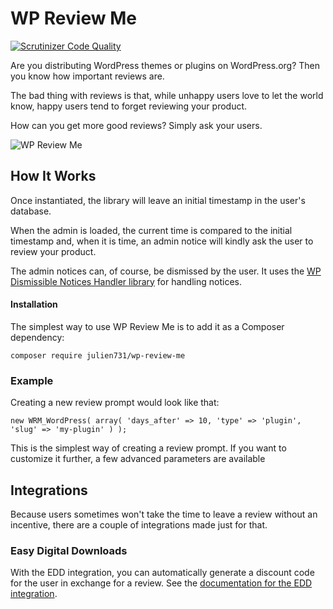 # WP Review Me

[![Scrutinizer Code Quality](https://scrutinizer-ci.com/g/julien731/WP-Review-Me/badges/quality-score.png?b=master)](https://scrutinizer-ci.com/g/julien731/WP-Review-Me/?branch=master)

Are you distributing WordPress themes or plugins on WordPress.org? Then you know how important reviews are.

The bad thing with reviews is that, while unhappy users love to let the world know, happy users tend to forget reviewing your product.

How can you get more good reviews? Simply ask your users.

![WP Review Me](http://i.imgur.com/iZk4Bgu.png)

## How It Works

Once instantiated, the library will leave an initial timestamp in the user's database.

When the admin is loaded, the current time is compared to the initial timestamp and, when it is time, an admin notice will kindly ask the user to review your product.

The admin notices can, of course, be dismissed by the user. It uses the [WP Dismissible Notices Handler library](https://github.com/julien731/WP-Dismissible-Notices-Handler) for handling notices.

#### Installation

The simplest way to use WP Review Me is to add it as a Composer dependency:

```
composer require julien731/wp-review-me
```

### Example

Creating a new review prompt would look like that:

```
new WRM_WordPress( array( 'days_after' => 10, 'type' => 'plugin', 'slug' => 'my-plugin' ) );
```

This is the simplest way of creating a review prompt. If you want to customize it further, a few advanced parameters are available

## Integrations

Because users sometimes won't take the time to leave a review without an incentive, there are a couple of integrations made just for that.

### Easy Digital Downloads

With the EDD integration, you can automatically generate a discount code for the user in exchange for a review. See the [documentation for the EDD integration](https://github.com/julien731/WP-Review-Me/wiki/Integration:-EDD).